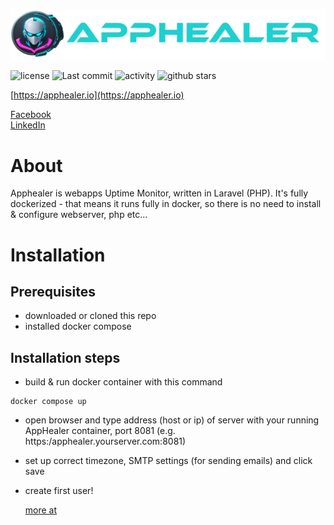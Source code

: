 ![img](public/images/logo.png)

![license](https://img.shields.io/github/license/AppHealer/AppHealer?style=for-the-badge)
![Last commit](https://img.shields.io/github/last-commit/AppHealer/Apphealer?style=for-the-badge)
![activity](https://img.shields.io/github/commit-activity/m/AppHealer/AppHealer?style=for-the-badge)
![github stars](https://img.shields.io/github/stars/AppHealer/Apphealer?style=for-the-badge)

[https://apphealer.io](https://apphealer.io)

[Facebook](https://www.facebook.com/apphealer/) \
[LinkedIn](https://www.linkedin.com/company/apphealer)

# About
Apphealer is webapps Uptime Monitor, written in Laravel (PHP). 
It's fully dockerized - that means it runs fully in docker, 
so there is no need to install & configure webserver, php etc...

# Installation

## Prerequisites
 - downloaded or cloned this repo
 - installed docker compose

## Installation steps
 - build & run docker container with this command
```shell
docker compose up
```

 - open browser and type address (host or ip) of server with your running AppHealer
container, port 8081 (e.g. https:/apphealer.yourserver.com:8081)
 - set up correct timezone, SMTP settings (for sending emails) and click save
 - create first user!

   [more at](https://apphealer.io/documentation/installation)



